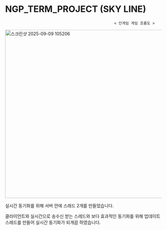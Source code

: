 # NGP_TERM_PROJECT (SKY LINE)

                                                     < 인게임 게임 흐름도 >


<img width="748" height="543" alt="스크린샷 2025-09-09 105206" src="https://github.com/user-attachments/assets/52c6cc22-6295-45fa-83d5-b71dfd5e2ce9" />



실시간 동기화를 위해 서버 안에 스래드 2개를 만들었습니다.

클라이언트와 실시간으로 송수신 받는 스레드와 보다 효과적인 동기화를 위해 업데이트 스레드를 만들어 실시간 동기화가 되게끔 하였습니다.




